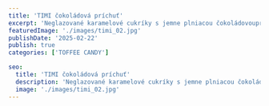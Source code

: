 ```yaml
---
title: 'TIMI čokoládová príchuť'
excerpt: 'Neglazované karamelové cukríky s jemne plniacou čokoládovoupríchuťou.'
featuredImage: './images/timi_02.jpg'
publishDate: '2025-02-22'
publish: true
categories: ['TOFFEE CANDY']

seo:
  title: 'TIMI čokoládová príchuť'
  description: 'Neglazované karamelové cukríky s jemne plniacou čokoládovoupríchuťou.'
  image: './images/timi_02.jpg'
---
```

